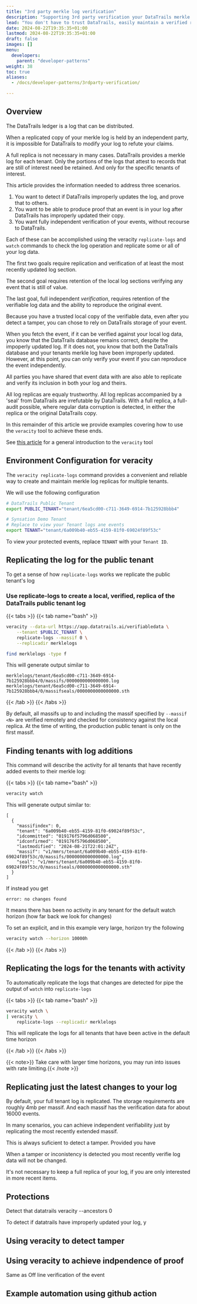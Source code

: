 ```yaml
---
title: "3rd party merkle log verification"
description: "Supporting 3rd party verification your DataTrails merkle log"
lead: "You don't have to trust DataTrails, easily maintain a verified replica of your merkle log"
date: 2024-08-22T19:35:35+01:00
lastmod: 2024-08-22T19:35:35+01:00
draft: false
images: []
menu:
  developers:
    parent: "developer-patterns"
weight: 38
toc: true
aliases: 
  - /docs/developer-patterns/3rdparty-verification/

---
```


## Overview

The DataTrails ledger is a log that can be distributed.

When a replicated copy of your merkle log is held by an independent party,
it is impossible for DataTrails to modify your log to refute your claims.

A full replica is not necessary in many cases.
DataTrails provides a merkle log for each tenant.
Only the portions of the logs that attest to records that are still of interest need be retained.
And only for the specific tenants of interest.

This article provides the information needed to address three scenarios.

1. You want to detect if DataTrails improperly updates the log, and prove that to others.
2. You want to be able to produce proof that an event is in your log after DataTrails has improperly updated their copy.
3. You want fully independent verification of your events, without recourse to DataTrails.

Each of these can be accomplished using the veracity `replicate-logs` and
`watch` commands to check the log operation and replicate some or all of your
log data.

The first two goals require replication and verification of at least the most recently updated log section.

The second goal requires retention of the local log sections verifying any event that is still of value.

The last goal, full independent *verification*,
requires retention of the verifiable log data and the ability to reproduce the original event.

Because you have a trusted local copy of the verifiable data, even after you
detect a tamper, you can chose to rely on DataTrails storage of your event.

When you fetch the event, if it can be verified against your local log data, you
know that the DataTrails database remains correct, despite the impoperly updated
log. If it does not, you know that both the DataTrails database and your tenants
merkle log have been improperly updated. However, at this point, you can only
verify your event if you can reproduce the event independently.

All parties you have shared that event data with are also able to
replicate and verify its inclusion in both your log and theirs.


All log replicas are equaly trustworthy. All log replicas accompanied by a
'seal' from DataTrails are irrefutable by DataTrails.
With a full replica, a full-audit possible, where regular data corruption is
detected, in either the replica or the original DataTrails copy.

In this remainder of this article we provide examples covering how to use the
`veracity` tool to achieve these ends.

See [this article](/developers/developer-patterns/veracity/) for a general introduction to the `veracity` tool

## Environment Configuration for veracity

The `veracity replicate-logs` command provides a convenient and reliable way to
create and maintain merkle log replicas for multiple tenants.

We will use the following configuration

```bash
# DataTrails Public Tenant
export PUBLIC_TENANT="tenant/6ea5cd00-c711-3649-6914-7b125928bbb4"

# Synsation Demo Tenant
# Replace to view your Tenant logs ane events
export TENANT="tenant/6a009b40-eb55-4159-81f0-69024f89f53c"
```

To view *your* protected events, replace `TENANT` with your `Tenant ID`.

## Replicating the log for the public tenant

To get a sense of how `replicate-logs` works we replicate the public tenant's log


### Use replicate-logs to create a local, verified, replica of the DataTrails public tenant log

{{< tabs >}}
   {{< tab name="bash" >}}

   ```bash
   veracity --data-url https://app.datatrails.ai/verifiabledata \
       --tenant $PUBLIC_TENANT \
       replicate-logs --massif 0 \
       --replicadir merklelogs
   
   find merklelogs -type f
   ```
   
   This will generate output similar to
   
   ```
   merklelogs/tenant/6ea5cd00-c711-3649-6914-7b125928bbb4/0/massifs/0000000000000000.log
   merklelogs/tenant/6ea5cd00-c711-3649-6914-7b125928bbb4/0/massifseals/0000000000000000.sth
   ```
  {{< /tab >}}
{{< /tabs >}}

By default, all massifs up to and including the massif specified by `--massif
<N>` are verified remotely and checked for consistency against the local
replica. At the time of writing, the production public tenant is only on the first massif.

## Finding tenants with log additions

This command will describe the activity for all tenants that have recently added events to their merkle log:

{{< tabs >}}
   {{< tab name="bash" >}}

   ```bash
   veracity watch
   ```

   This will generate output similar to:
   ```output
   [
     {
       "massifindex": 0,
       "tenant": "6a009b40-eb55-4159-81f0-69024f89f53c",
       "idcommitted": "019176f5796d068500",
       "idconfirmed": "019176f5796d068500",
       "lastmodified": "2024-08-21T22:01:24Z",
       "massif": "v1/mmrs/tenant/6a009b40-eb55-4159-81f0-69024f89f53c/0/massifs/0000000000000000.log",
       "seal": "v1/mmrs/tenant/6a009b40-eb55-4159-81f0-69024f89f53c/0/massifseals/0000000000000000.sth"
     }
   ]
   ```

   If instead you get

   ```
   error: no changes found
   ```

   It means there has been no activity in any tenant for the default watch horizon (how far back we look for changes)

   To set an explicit, and in this example very large, horizon try the following

   ```bash
   veracity watch --horizon 10000h
   ```


  {{< /tab >}}
{{< /tabs >}}

## Replicating the logs for the tenants with activity

To automatically replicate the logs that changes are detected for pipe the output of `watch` into `replicate-logs`

{{< tabs >}}
   {{< tab name="bash" >}}

   ```bash
   veracity watch \
   | veracity \
       replicate-logs --replicadir merklelogs
   ```

   This will replicate the logs for all tenants that have been active in the default time horizon

  {{< /tab >}}
{{< /tabs >}}


{{< note>}} Take care with larger time horizons, you may run into issues with rate limiting.{{< /note >}}

## Replicating just the latest changes to your log

By default, your full tenant log is replicated. The storage requirements are
roughly 4mb per massif. And each massif has the verification data for about 16000 events.

In many scenarios, you can achieve independent verifiability just by replicating
the most recently extended massif.

This is always suficient to detect a tamper. Provided you have 

When a tamper or inconistency is detected you most recently verifie log data will not be changed.



It's not necessary to keep a full replica of your log, if you are only interested in more recent items.

## Protections 


Detect that datatrails
veracity --ancestors 0

To detect if datatrails have improperly updated your log, y

## Using veracity to detect tamper

## Using veracity to achieve indpendence of proof

Same as Off line verification of the event

## Example automation using github action

